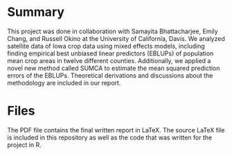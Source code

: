 # Summary

This project was done in collaboration with Samayita Bhattacharjee, Emily Chang, and Russell Okino at the University of California, Davis. We analyzed satellite data of Iowa crop data using mixed effects models, including finding empirical best unbiased linear predictors (EBLUPs) of population mean crop areas in twelve different counties. Additionally, we applied a novel new method called SUMCA to estimate the mean squared prediction errors of the EBLUPs. Theoretical derivations and discussions about the methodology are included in our report.

# Files

The PDF file contains the final written report in LaTeX. The source LaTeX file is included in this repository as well as the code that was written for the project in R.
